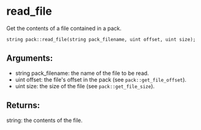 # read_file
Get the contents of a file contained in a pack.

`string pack::read_file(string pack_filename, uint offset, uint size);`

## Arguments:
* string pack_filename: the name of the file to be read.
* uint offset: the file's offset in the pack (see `pack::get_file_offset`).
* uint size: the size of the file (see `pack::get_file_size`).

## Returns:
string: the contents of the file.
